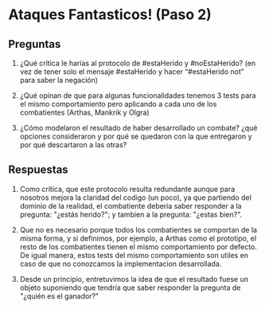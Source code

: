 # Ataques Fantasticos! (Paso 2)

## Preguntas

1. ¿Qué crítica le harías al protocolo de #estaHerido y #noEstaHerido? (en vez de tener solo el mensaje #estaHerido y hacer “#estaHerido not” para saber la negación)

2. ¿Qué opinan de que para algunas funcionalidades tenemos 3 tests para el mismo comportamiento pero aplicando a cada uno de los combatientes (Arthas, Mankrik y Olgra)

3. ¿Cómo modelaron el resultado de haber desarrollado un combate? ¿qué opciones consideraron y por qué se quedaron con la que entregaron y por qué descartaron a las otras?

## Respuestas

1. Como crítica, que este protocolo resulta redundante aunque para nosotros mejora la claridad del codigo (un poco), ya que partiendo del dominio de la realidad, el combatiente deberia saber responder a la pregunta: "¿estás herido?"; y tambien a la pregunta: "¿estas bien?".

2. Que no es necesario porque todos los combatientes se comportan de la misma forma, y si definimos, por ejemplo, a Arthas como el prototipo, el resto de los combatientes tienen el mismo comportamiento por defecto. De igual manera, estos tests del mismo comportamiento son utiles en caso de que no conozcamos la implementacion desarrollada.

3. Desde un principio, entretuvimos la idea de que el resultado fuese un objeto suponiendo que tendría que saber responder la pregunta de "¿quién es el ganador?"
